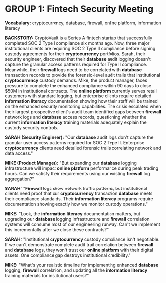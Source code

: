 # GROUP 1: Fintech Security Meeting

**Vocabulary:** cryptocurrency, database, firewall, online platform, information literacy

**BACKSTORY:** CryptoVault is a Series A fintech startup that successfully completed SOC 2 Type I compliance six months ago. Now, three major institutional clients are requiring SOC 2 Type II compliance before signing custody agreements for their **cryptocurrency** portfolios. Sarah, their security engineer, discovered that their **database** audit logging doesn't capture the granular access patterns required for Type II compliance. Meanwhile, their **firewall** logs need to be correlated with **database** transaction records to provide the forensic-level audit trails that institutional **cryptocurrency** custody demands. Mike, the product manager, faces pressure to complete the enhanced compliance within 90 days to close $50M in institutional contracts. The **online platform** currently serves retail customers with standard logging, but enterprise clients require detailed **information literacy** documentation showing how their staff will be trained on the enhanced security monitoring capabilities. The crisis escalated when their largest prospective client's audit team identified gaps between **firewall** network logs and **database** access records, questioning whether the current **information literacy** training materials adequately explain the custody security controls.

**SARAH (Security Engineer):** "Our **database** audit logs don't capture the granular user access patterns required for SOC 2 Type II. Enterprise **cryptocurrency** clients need detailed forensic trails correlating network and data access."

**MIKE (Product Manager):** "But expanding our **database** logging infrastructure will impact **online platform** performance during peak trading hours. Can we satisfy their requirements using our existing **firewall** log aggregation?"

**SARAH:** "**Firewall** logs show network traffic patterns, but institutional clients need proof that our **cryptocurrency** transaction **database** meets their compliance standards. Their **information literacy** programs require documentation showing exactly how we monitor custody operations."

**MIKE:** "Look, the **information literacy** documentation matters, but upgrading our **database** logging infrastructure and **firewall** correlation systems will consume most of our engineering runway. Can't we implement this incrementally after we close these contracts?"

**SARAH:** "Institutional **cryptocurrency** custody compliance isn't negotiable. If we can't demonstrate complete audit trail correlation between **firewall** and **database** logs, they won't trust our **online platform** with their digital assets. One compliance gap destroys institutional credibility."

**MIKE:** "What's your realistic timeline for implementing enhanced **database** logging, **firewall** correlation, and updating all the **information literacy** training materials for institutional users?"